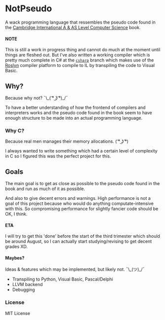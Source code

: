 # NotPseudo
A wack programming language that ressembles the pseudo code found in 
the [Cambridge International A & AS Level Computer Science](https://www.amazon.com/Cambridge-International-Computer-Coursebook-Examinations/dp/1107546737/)
book.

#### NOTE
This is still a work in progress thing and cannot do much at the moment until
things are fleshed out. But I've also written a working compiler which is pretty 
much complete in C# at the [`csharp`](https://github.com/FICTURE7/notpseudo/tree/csharp/) 
branch which makes use of the [Roslyn](https://github.com/dotnet/roslyn/) compiler platform 
to compile to IL by transpiling the code to Visual Basic.

## Why?
Because why not? ¯\\\_( ͡° ͜ʖ ͡°)\_/¯

To have a better understanding of how the frontend of compilers and interpreters works
and the pseudo code found in the book seem to have enough structure to be made into an
actual programming language.

### Why C?
Because real men manages their memory allocations. ( ͡° ͜ʖ ͡°)

I always wanted to write something which had a certain level of complexity in C
so I figured this was the perfect project for this.

## Goals
The main goal is to get as close as possible to the pseudo code found in the book and run
as much of it as possible. 

And also to give decent errors and warnings. High performance is not a goal of this project
because who would do anything computate-intensive with this. So compromising performance for
slightly fancier code should be OK, I think.

#### ETA
I will try to get this 'done' before the start of the third trimester which should be around
August, so I can actually start studying/revising to get decent grades XD.

#### Maybes?
Ideas & features which may be implemented, but likely not. ¯\\\_(ツ)\_/¯

* Transpiling to Python, Visual Basic, Pascal/Delphi
* LLVM backend
* Debugging

### License
MIT License
